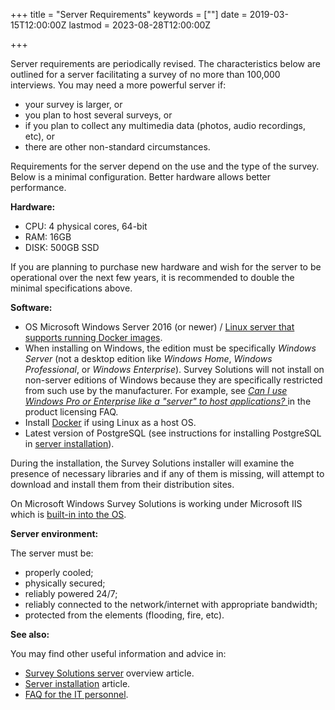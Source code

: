 ﻿+++
title = "Server Requirements"
keywords = [""]
date = 2019-03-15T12:00:00Z
lastmod = 2023-08-28T12:00:00Z

+++

Server requirements are periodically revised. The characteristics below are outlined for a server facilitating a survey of no more than 100,000 interviews. You may need a more powerful server if:

- your survey is larger, or
- you plan to host several surveys, or
- if you plan to collect any multimedia data (photos, audio recordings, etc), or
- there are other non-standard circumstances.

Requirements for the server depend on the use and the type of the survey. Below is a minimal configuration. Better hardware allows better performance.

**Hardware:**

- CPU: 4 physical cores, 64-bit
- RAM: 16GB
- DISK: 500GB SSD

If you are planning to purchase new hardware and wish for the server to be operational over the next few years, it is recommended to double the minimal specifications above.

**Software:**

- OS Microsoft Windows Server 2016 (or newer) / [Linux server that supports running Docker images](https://docs.docker.com/engine/install/).
- When installing on Windows, the edition must be specifically *Windows Server* (not a desktop edition like *Windows Home*, *Windows Professional*, or *Windows Enterprise*). Survey Solutions will not install on non-server editions of Windows because they are specifically restricted from such use by the manufacturer. For example, see [*Can I use Windows Pro or Enterprise like a "server" to host applications?* ](https://download.microsoft.com/download/A/5/9/A599711B-6807-4757-B38D-1EE269F2F19B/FAQs-Product-Licensing.pdf) in the product licensing FAQ.
- Install [Docker](https://www.docker.com/) if using Linux as a host OS.
- Latest version of PostgreSQL (see instructions for installing PostgreSQL in [server installation](/headquarters/config/server-installation/)).

During the installation, the Survey Solutions installer will examine the presence of necessary libraries and if any of them is missing, will attempt to download and install them from their distribution sites.

On Microsoft Windows Survey Solutions is working under Microsoft IIS which is [built-in into the OS](https://support.microsoft.com/en-us/help/224609/how-to-obtain-versions-of-internet-information-server-iis).

**Server environment:**

The server must be:

- properly cooled;
- physically secured;
- reliably powered 24/7;
- reliably connected to the network/internet with appropriate bandwidth;
- protected from the elements (flooding, fire, etc).

**See also:**

You may find other useful information and advice in:
- [Survey Solutions server](/headquarters/config/server-setup/) overview article.
- [Server installation](/headquarters/config/server-installation/) article.
- [FAQ for the IT personnel](/getting-started/faq-for-it-personnel/).
